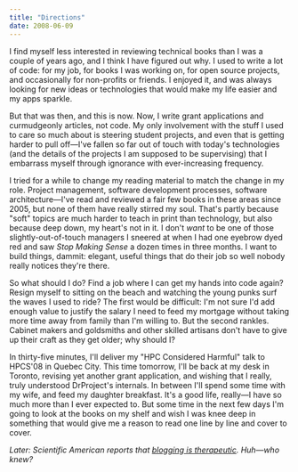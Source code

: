 ```yaml
---
title: "Directions"
date: 2008-06-09
---
```

I find myself less interested in reviewing technical books than I was a couple of years ago, and I think I have figured out why.  I used to write a lot of code: for my job, for books I was working on, for open source projects, and occasionally for non-profits or friends.  I enjoyed it, and was always looking for new ideas or technologies that would make my life easier and my apps sparkle.

But that was then, and this is now.  Now, I write grant applications and curmudgeonly articles, not code.  My only involvement with the stuff I used to care so much about is steering student projects, and even that is getting harder to pull off—I've fallen so far out of touch with today's technologies (and the details of the projects I am supposed to be supervising) that I embarrass myself through ignorance with ever-increasing frequency.

I tried for a while to change my reading material to match the change in my role.  Project management, software development processes, software architecture—I've read and reviewed a fair few books in these areas since 2005, but none of them have really stirred my soul.  That's partly because "soft" topics are much harder to teach in print than technology, but also because deep down, my heart's not in it.  I don't <em>want</em> to be one of those slightly-out-of-touch managers I sneered at when I had one eyebrow dyed red and saw <em>Stop Making Sense</em> a dozen times in three months.  I want to build things, dammit: elegant, useful things that do their job so well nobody really notices they're there.

So what should I do?  Find a job where I can get my hands into code again?  Resign myself to sitting on the beach and watching the young punks surf the waves I used to ride?  The first would be difficult: I'm not sure I'd add enough value to justify the salary I need to feed my mortgage without taking more time away from family than I'm willing to.  But the second rankles.  Cabinet makers and goldsmiths and other skilled artisans don't have to give up their craft as they get older; why should I?

In thirty-five minutes, I'll deliver my "HPC Considered Harmful" talk to HPCS'08 in Quebec City.  This time tomorrow, I'll be back at my desk in Toronto, revising yet another grant application, and wishing that I really, truly understood DrProject's internals.  In between I'll spend some time with my wife, and feed my daughter breakfast.  It's a good life, really—I have so much more than I ever expected to.  But some time in the next few days I'm going to look at the books on my shelf and wish I was knee deep in something that would give me a reason to read one line by line and cover to cover.

<em>Later: Scientific American reports that <a href="http://www.sciam.com/article.cfm?id=the-healthy-type">blogging is therapeutic</a>.  Huh—who knew?</em>
